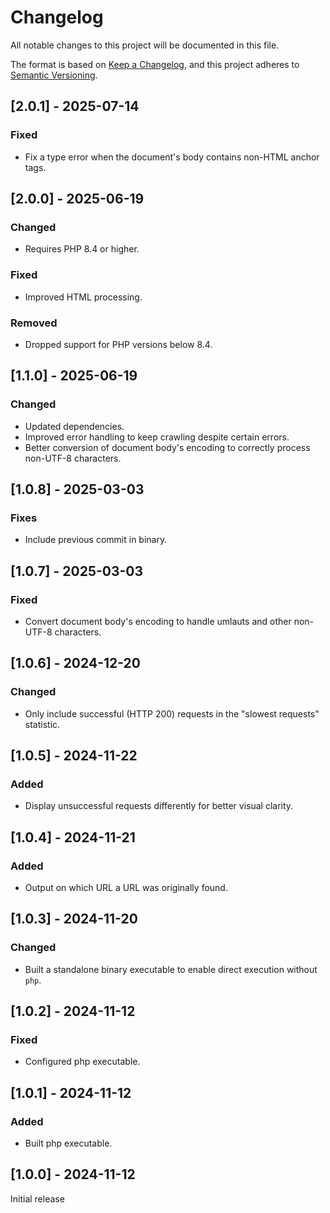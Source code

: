 # Changelog

All notable changes to this project will be documented in this file.

The format is based on [Keep a Changelog](https://keepachangelog.com/en/1.1.0/),
and this project adheres to [Semantic Versioning](https://semver.org/spec/v2.0.0.html).

## [2.0.1] - 2025-07-14
### Fixed
- Fix a type error when the document's body contains non-HTML anchor tags.

## [2.0.0] - 2025-06-19
### Changed
- Requires PHP 8.4 or higher.

### Fixed
- Improved HTML processing.

### Removed
- Dropped support for PHP versions below 8.4.

## [1.1.0] - 2025-06-19
### Changed
- Updated dependencies.
- Improved error handling to keep crawling despite certain errors.
- Better conversion of document body's encoding to correctly process non-UTF-8 characters.

## [1.0.8] - 2025-03-03
### Fixes
- Include previous commit in binary.

## [1.0.7] - 2025-03-03
### Fixed
- Convert document body's encoding to handle umlauts and other non-UTF-8 characters.

## [1.0.6] - 2024-12-20
### Changed
- Only include successful (HTTP 200) requests in the "slowest requests" statistic.

## [1.0.5] - 2024-11-22
### Added
- Display unsuccessful requests differently for better visual clarity.

## [1.0.4] - 2024-11-21
### Added
- Output on which URL a URL was originally found.

## [1.0.3] - 2024-11-20
### Changed
- Built a standalone binary executable to enable direct execution without `php`.

## [1.0.2] - 2024-11-12
### Fixed
- Configured php executable.

## [1.0.1] - 2024-11-12
### Added
- Built php executable.

## [1.0.0] - 2024-11-12
Initial release
